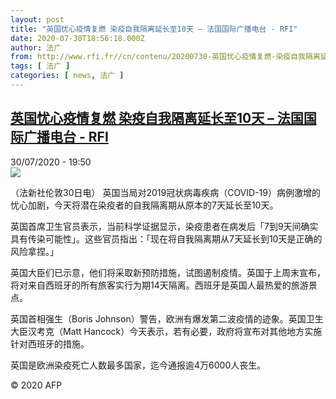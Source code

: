```yaml
---
layout: post
title: "英国忧心疫情复燃 染疫自我隔离延长至10天 – 法国国际广播电台 - RFI"
date: 2020-07-30T18:56:18.000Z
author: 法广
from: http://www.rfi.fr//cn/contenu/20200730-英国忧心疫情复燃-染疫自我隔离延长至10天
tags: [ 法广 ]
categories: [ news, 法广 ]
---
```

<!--1596135378000-->
[英国忧心疫情复燃 染疫自我隔离延长至10天 – 法国国际广播电台 - RFI](http://www.rfi.fr//cn/contenu/20200730-%E8%8B%B1%E5%9B%BD%E5%BF%A7%E5%BF%83%E7%96%AB%E6%83%85%E5%A4%8D%E7%87%83-%E6%9F%93%E7%96%AB%E8%87%AA%E6%88%91%E9%9A%94%E7%A6%BB%E5%BB%B6%E9%95%BF%E8%87%B310%E5%A4%A9)
------

<div>
<div>30/07/2020 - 19:50</div><img src="https://s.rfi.fr/media/display/c64e094e-d28e-11ea-8174-005056bf87d6/w:310/p:16x9/int0006b.200731015002.jpg"><div class="t-content__body u-clearfix"><div class="m-interstitial"></div><p>（法新社伦敦30日电）    英国当局对2019冠状病毒疾病（COVID-19）病例激增的忧心加剧，今天将潜在染疫者的自我隔离期从原本的7天延长至10天。</p><p>    英国首席卫生官员表示，当前科学证据显示，染疫患者在病发后「7到9天间确实具有传染可能性」。这些官员指出：「现在将自我隔离期从7天延长到10天是正确的风险拿捏。」</p><p>    英国大臣们已示意，他们将采取新预防措施，试图遏制疫情。英国于上周末宣布，将对来自西班牙的所有旅客实行为期14天隔离。西班牙是英国人最热爱的旅游景点。</p><p>    英国首相强生（Boris Johnson）警告，欧洲有爆发第二波疫情的迹象。英国卫生大臣汉考克（Matt Hancock）今天表示，若有必要，政府将宣布对其他地方实施针对西班牙的措施。</p><p>    英国是欧洲染疫死亡人数最多国家，迄今通报逾4万6000人丧生。</p><p class="t-copyright">© 2020 AFP</p>        </div>
</div>
